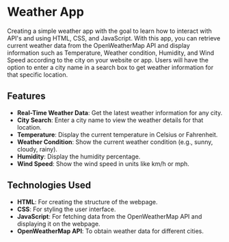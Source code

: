 # Weather App
 Creating a simple weather app with the goal to learn how to interact with API's and using HTML, CSS, and JavaScript. 
 With this app, you can retrieve current weather data from the OpenWeatherMap API and display information such as Temperature, 
 Weather condition, Humidity, and Wind Speed according to the city on your website or app. Users will have the option to enter 
 a city name in a search box to get weather information for that specific location.

## Features

- **Real-Time Weather Data**: Get the latest weather information for any city.
- **City Search**: Enter a city name to view the weather details for that location.
- **Temperature**: Display the current temperature in Celsius or Fahrenheit.
- **Weather Condition**: Show the current weather condition (e.g., sunny, cloudy, rainy).
- **Humidity**: Display the humidity percentage.
- **Wind Speed**: Show the wind speed in units like km/h or mph.

## Technologies Used

- **HTML**: For creating the structure of the webpage.
- **CSS**: For styling the user interface.
- **JavaScript**: For fetching data from the OpenWeatherMap API and displaying it on the webpage.
- **OpenWeatherMap API**: To obtain weather data for different cities.



 
